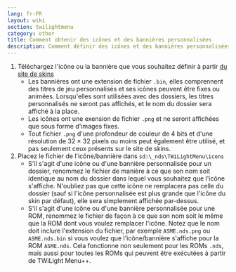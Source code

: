 ```yaml
---
lang: fr-FR
layout: wiki
section: twilightmenu
category: other
title: Comment obtenir des icônes et des bannières personnalisées
description: Comment définir des icônes et des bannières personnalisées pour les dossiers et les jeux dans TWiLight Menu++
---
```


1. Téléchargez l'icône ou la bannière que vous souhaitez définir à partir [du site de skins](https://skins.ds-homebrew.com/icon/)
   - Les bannières ont une extension de fichier `.bin`, elles comprennent des titres de jeu personnalisés et ses icônes peuvent être fixes ou animées. Lorsqu'elles sont utilisées avec des dossiers, les titres personnalisés ne seront pas affichés, et le nom du dossier sera affiché à la place.
   - Les icônes ont une exension de fichier `.png` et ne seront affichées que sous forme d'images fixes.
   - Tout fichier `.png` d'une profondeur de couleur de 4 bits et d'une résolution de 32 × 32 pixels ou moins peut également être utilisé, et pas seulement ceux présents sur le site de skins.
1. Placez le fichier de l'icône/bannière dans `sd:\_nds\TWiLightMenu\icons`
   - S'il s'agit d'une icône ou d'une bannière personnalisée pour un dossier, renommez le fichier de manière à ce que son nom soit identique au nom du dossier dans lequel vous souhaitez que l'icône s'affiche. N'oubliez pas que cette icône ne remplacera pas celle du dossier (sauf si l'icône personnalisée est plus grande que l'icône du skin par défaut), elle sera simplement affichée par-dessus.
   - S'il s'agit d'une icône ou d'une bannière personnalisée pour une ROM, renommez le fichier de façon à ce que son nom soit le même que la ROM dont vous voulez remplacer l'icône. Notez que le nom doit inclure l'extension du fichier, par exemple `ASME.nds.png` ou `ASME.nds.bin` si vous voulez que l'icône/bannière s'affiche pour la ROM `ASME.nds`. Cela fonctionne non seulement pour les ROMs `.nds`, mais aussi pour toutes les ROMs qui peuvent être exécutées à partir de TWiLight Menu++.
